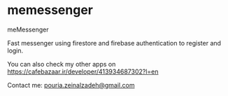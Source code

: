 # memessenger

meMessenger

Fast messenger using firestore and firebase authentication to register and login.

You can also check my other apps on https://cafebazaar.ir/developer/413934687302?l=en

Contact me: pouria.zeinalzadeh@gmail.com